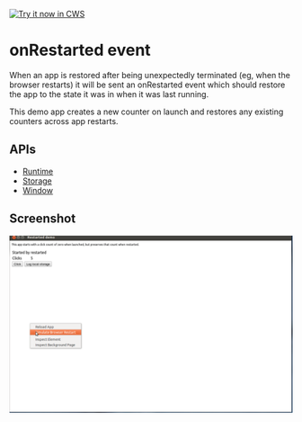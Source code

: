 <a target="_blank" href="https://chrome.google.com/webstore/detail/ljngdccbopfaompkjfhepllagnijbdne">![Try it now in CWS](https://raw.github.com/GoogleChrome/chrome-extensions-samples/main/_archive/apps/tryitnowbutton.png "Click here to install this sample from the Chrome Web Store")</a>


# onRestarted event

When an app is restored after being unexpectedly terminated (eg, when the browser restarts) it will be sent an onRestarted event which should restore the app to the state it was in when it was last running.

This demo app creates a new counter on launch and restores any existing counters across app restarts.


## APIs

* [Runtime](https://developer.chrome.com/docs/extensions/reference/app_runtime)
* [Storage](http://developer.chrome.com/apps/storage)
* [Window](https://developer.chrome.com/docs/extensions/reference/app_window)

## Screenshot
![screenshot](/_archive/apps/samples/restarted-demo/assets/screenshot_1280_800.png)

